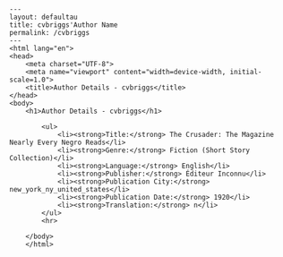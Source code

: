 
    ---
    layout: defaultau
    title: cvbriggs'Author Name 
    permalink: /cvbriggs
    ---
    <html lang="en">
    <head>
        <meta charset="UTF-8">
        <meta name="viewport" content="width=device-width, initial-scale=1.0">
        <title>Author Details - cvbriggs</title>
    </head>
    <body>
        <h1>Author Details - cvbriggs</h1>
        
            <ul>
                <li><strong>Title:</strong> The Crusader: The Magazine Nearly Every Negro Reads</li>
                <li><strong>Genre:</strong> Fiction (Short Story Collection)</li>
                <li><strong>Language:</strong> English</li>
                <li><strong>Publisher:</strong> Éditeur Inconnu</li>
                <li><strong>Publication City:</strong> new_york_ny_united_states</li>
                <li><strong>Publication Date:</strong> 1920</li>
                <li><strong>Translation:</strong> n</li>
            </ul>
            <hr>
            
        </body>
        </html>
        